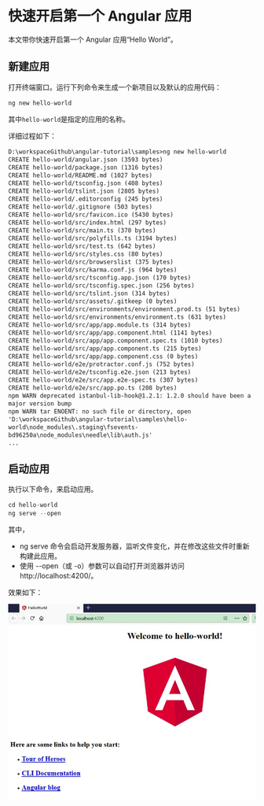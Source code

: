 # 快速开启第一个 Angular 应用

本文带你快速开启第一个 Angular 应用“Hello World”。


## 新建应用


打开终端窗口。运行下列命令来生成一个新项目以及默认的应用代码：

```c
ng new hello-world
```


其中`hello-world`是指定的应用的名称。


详细过程如下：

```
D:\workspaceGithub\angular-tutorial\samples>ng new hello-world
CREATE hello-world/angular.json (3593 bytes)
CREATE hello-world/package.json (1316 bytes)
CREATE hello-world/README.md (1027 bytes)
CREATE hello-world/tsconfig.json (408 bytes)
CREATE hello-world/tslint.json (2805 bytes)
CREATE hello-world/.editorconfig (245 bytes)
CREATE hello-world/.gitignore (503 bytes)
CREATE hello-world/src/favicon.ico (5430 bytes)
CREATE hello-world/src/index.html (297 bytes)
CREATE hello-world/src/main.ts (370 bytes)
CREATE hello-world/src/polyfills.ts (3194 bytes)
CREATE hello-world/src/test.ts (642 bytes)
CREATE hello-world/src/styles.css (80 bytes)
CREATE hello-world/src/browserslist (375 bytes)
CREATE hello-world/src/karma.conf.js (964 bytes)
CREATE hello-world/src/tsconfig.app.json (170 bytes)
CREATE hello-world/src/tsconfig.spec.json (256 bytes)
CREATE hello-world/src/tslint.json (314 bytes)
CREATE hello-world/src/assets/.gitkeep (0 bytes)
CREATE hello-world/src/environments/environment.prod.ts (51 bytes)
CREATE hello-world/src/environments/environment.ts (631 bytes)
CREATE hello-world/src/app/app.module.ts (314 bytes)
CREATE hello-world/src/app/app.component.html (1141 bytes)
CREATE hello-world/src/app/app.component.spec.ts (1010 bytes)
CREATE hello-world/src/app/app.component.ts (215 bytes)
CREATE hello-world/src/app/app.component.css (0 bytes)
CREATE hello-world/e2e/protractor.conf.js (752 bytes)
CREATE hello-world/e2e/tsconfig.e2e.json (213 bytes)
CREATE hello-world/e2e/src/app.e2e-spec.ts (307 bytes)
CREATE hello-world/e2e/src/app.po.ts (208 bytes)
npm WARN deprecated istanbul-lib-hook@1.2.1: 1.2.0 should have been a major version bump
npm WARN tar ENOENT: no such file or directory, open 'D:\workspaceGithub\angular-tutorial\samples\hello-world\node_modules\.staging\fsevents-bd96250a\node_modules\needle\lib\auth.js'
...
```


## 启动应用

执行以下命令，来启动应用。

```ts
cd hello-world
ng serve --open
```

其中，

* ng serve 命令会启动开发服务器，监听文件变化，并在修改这些文件时重新构建此应用。
* 使用 --open（或 -o）参数可以自动打开浏览器并访问 http://localhost:4200/。


效果如下：

![](../images/quick-start/hello-world.jpg)
